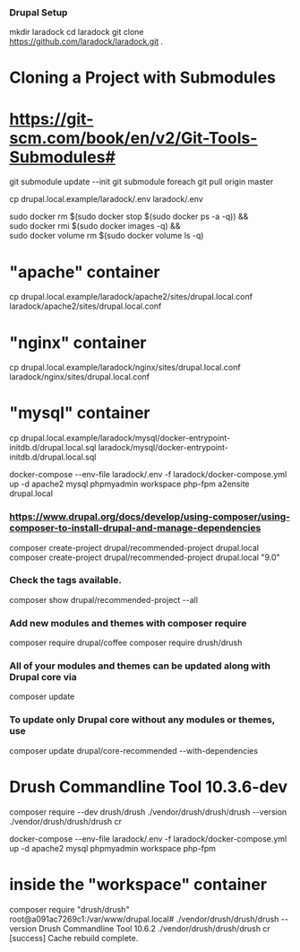 ### Drupal Setup

mkdir laradock
cd laradock
git clone https://github.com/laradock/laradock.git .

# Cloning a Project with Submodules
# https://git-scm.com/book/en/v2/Git-Tools-Submodules#
git submodule update --init
git submodule foreach git pull origin master

cp drupal.local.example/laradock/.env laradock/.env


sudo docker rm $(sudo docker stop $(sudo docker ps -a -q)) && \
sudo docker rmi $(sudo docker images -q) && \
sudo docker volume rm $(sudo docker volume ls -q)

# "apache" container
cp drupal.local.example/laradock/apache2/sites/drupal.local.conf laradock/apache2/sites/drupal.local.conf

# "nginx" container
cp drupal.local.example/laradock/nginx/sites/drupal.local.conf laradock/nginx/sites/drupal.local.conf

# "mysql" container
cp drupal.local.example/laradock/mysql/docker-entrypoint-initdb.d/drupal.local.sql laradock/mysql/docker-entrypoint-initdb.d/drupal.local.sql


docker-compose --env-file laradock/.env -f laradock/docker-compose.yml up -d apache2 mysql phpmyadmin workspace php-fpm
a2ensite drupal.local

### https://www.drupal.org/docs/develop/using-composer/using-composer-to-install-drupal-and-manage-dependencies
composer create-project drupal/recommended-project drupal.local
composer create-project drupal/recommended-project drupal.local "9.0"

### Check the tags available.
composer show drupal/recommended-project --all

### Add new modules and themes with composer require
composer require drupal/coffee
composer require drush/drush

### All of your modules and themes can be updated along with Drupal core via
composer update

### To update only Drupal core without any modules or themes, use
composer update drupal/core-recommended --with-dependencies

# Drush Commandline Tool 10.3.6-dev
composer require --dev drush/drush
./vendor/drush/drush/drush --version
./vendor/drush/drush/drush cr


docker-compose --env-file laradock/.env -f laradock/docker-compose.yml up -d apache2 mysql phpmyadmin workspace php-fpm

# inside the "workspace" container
composer require "drush/drush"
root@a091ac7269c1:/var/www/drupal.local# ./vendor/drush/drush/drush --version
Drush Commandline Tool 10.6.2
./vendor/drush/drush/drush cr
[success] Cache rebuild complete.
